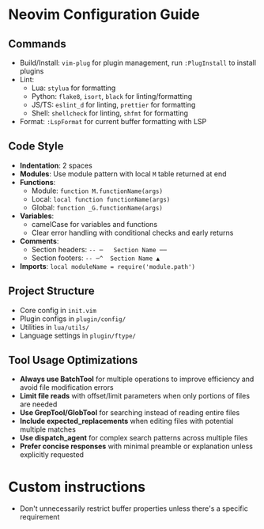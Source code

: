 # Neovim Configuration Guide

## Commands
- Build/Install: `vim-plug` for plugin management, run `:PlugInstall` to install plugins
- Lint: 
  - Lua: `stylua` for formatting
  - Python: `flake8`, `isort`, `black` for linting/formatting
  - JS/TS: `eslint_d` for linting, `prettier` for formatting
  - Shell: `shellcheck` for linting, `shfmt` for formatting
- Format: `:LspFormat` for current buffer formatting with LSP

## Code Style
- **Indentation**: 2 spaces
- **Modules**: Use module pattern with local `M` table returned at end
- **Functions**:
  - Module: `function M.functionName(args)`
  - Local: `local function functionName(args)`
  - Global: `function _G.functionName(args)`
- **Variables**: 
  - camelCase for variables and functions
  - Clear error handling with conditional checks and early returns
- **Comments**:
  - Section headers: `-- ─   Section Name ──`
  - Section footers: `-- ─^  Section Name ▲`
- **Imports**: `local moduleName = require('module.path')`

## Project Structure
- Core config in `init.vim`
- Plugin configs in `plugin/config/`
- Utilities in `lua/utils/`
- Language settings in `plugin/ftype/`

## Tool Usage Optimizations
- **Always use BatchTool** for multiple operations to improve efficiency and avoid file modification errors
- **Limit file reads** with offset/limit parameters when only portions of files are needed
- **Use GrepTool/GlobTool** for searching instead of reading entire files
- **Include expected_replacements** when editing files with potential multiple matches
- **Use dispatch_agent** for complex search patterns across multiple files
- **Prefer concise responses** with minimal preamble or explanation unless explicitly requested

# Custom instructions

- Don't unnecessarily restrict buffer properties unless there's a specific requirement

